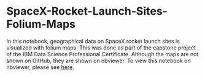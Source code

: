 # SpaceX-Rocket-Launch-Sites-Folium-Maps

In this notebook, geographical data on SpaceX rocket launch sites is visualized with folium maps. This was done as part of the capstone project of the IBM Data Science Professional Certificate. Although the maps are not shown on GitHub, they are shown on nbviewer. To view this notebook on nbviewer, please see [here](https://nbviewer.org/github/ducvktran/SpaceX-Rocket-Launch-Sites-Folium-Maps/blob/main/SpaceX_Rocket_Launch_Sites_Folium_Maps.ipynb).
